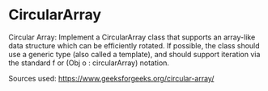 # CircularArray
Circular Array: Implement a CircularArray class that supports an array-like data structure which can be efficiently rotated. If possible, the class should use a generic type (also called a template), and should support iteration via the standard f or (Obj o : circularArray) notation.

Sources used: https://www.geeksforgeeks.org/circular-array/
